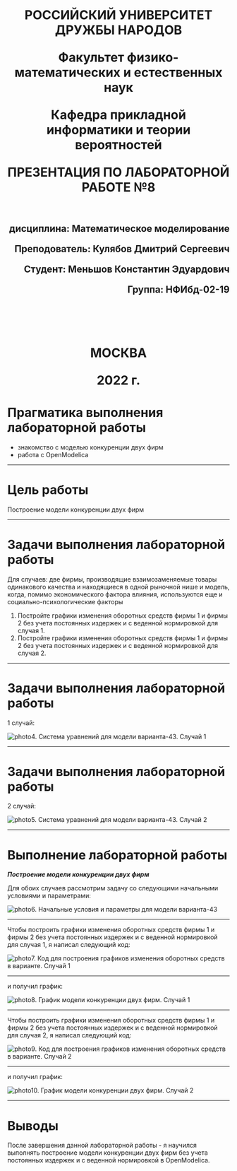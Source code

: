 <h1 align="center">
<p>РОССИЙСКИЙ УНИВЕРСИТЕТ ДРУЖБЫ НАРОДОВ 
<p>Факультет физико-математических и естественных наук  
<p>Кафедра прикладной информатики и теории вероятностей
<p>ПРЕЗЕНТАЦИЯ ПО ЛАБОРАТОРНОЙ РАБОТЕ №8
<br></br>
<h2 align="right">
<p>дисциплина: Математическое моделирование
<p>Преподователь: Кулябов Дмитрий Сергеевич
<p>Студент: Меньшов Константин Эдуардович
<p>Группа: НФИбд-02-19
<br></br>
<br></br>
<h1 align="center">
<p>МОСКВА
<p>2022 г.
</h1>

# **Прагматика выполнения лабораторной работы**

- знакомство с моделью конкуренции двух фирм
- работа с OpenModelica

---

# **Цель работы**

Построение модели конкуренции двух фирм

---

# Задачи выполнения лабораторной работы

Для случаев: две фирмы, производящие взаимозаменяемые товары
одинакового качества и находящиеся в одной рыночной нише и модель, когда, помимо экономического фактора влияния, используются еще и социально-психологические факторы

1. Постройте графики изменения оборотных средств фирмы 1 и фирмы 2 без
учета постоянных издержек и с веденной нормировкой для случая 1.
2. Постройте графики изменения оборотных средств фирмы 1 и фирмы 2 без
учета постоянных издержек и с веденной нормировкой для случая 2.

---

# Задачи выполнения лабораторной работы

1 случай:

![photo4. Система уравнений для модели варианта-43. Случай 1](photo/img4.png "Система уравнений для модели варианта-43. Случай 1")

---

# Задачи выполнения лабораторной работы

2 случай:

![photo5. Система уравнений для модели варианта-43. Случай 2](photo/img5.png "Система уравнений для модели варианта-43. Случай 2")

---

# **Выполнение лабораторной работы**

**_Построение модели конкуренции двух фирм_**

Для обоих случаев рассмотрим задачу со следующими начальными условиями и
параметрами:

![photo6. Начальные условия и параметры для модели варианта-43](photo/img6.png "Начальные условия и параметры для модели варианта-43")

---

Чтобы построить графики изменения оборотных средств фирмы 1 и фирмы 2 без
учета постоянных издержек и с веденной нормировкой для случая 1, я написал следующий код:

![photo7. Код для построения графиков изменения оборотных средств в варианте. Случай 1](photo/img7.png "Код для построения графиков изменения оборотных средств в варианте. Случай 1")

---

и получил график:

![photo8. График модели конкуренции двух фирм. Случай 1](photo/img8.png "График модели конкуренции двух фирм. Случай 1")

---

Чтобы построить графики изменения оборотных средств фирмы 1 и фирмы 2 без
учета постоянных издержек и с веденной нормировкой для случая 2, я написал следующий код:

![photo9. Код для построения графиков изменения оборотных средств в варианте. Случай 2](photo/img9.png "Код для построения графиков изменения оборотных средств в варианте. Случай 2")

---

и получил график:

![photo10. График модели конкуренции двух фирм. Случай 2](photo/img10.png "График модели конкуренции двух фирм. Случай 2")

---

# Выводы

После завершения данной лабораторной работы - я научился выполнять построение модели конкуренции двух фирм без учета постоянных издержек и с веденной нормировкой в OpenModelica.

